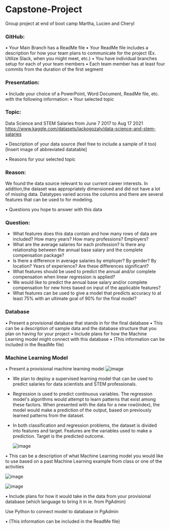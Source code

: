 # Capstone-Project
Group project at end of boot camp
Martha, Lucien and Cheryl

### GitHub:
•	Your Main Branch has a ReadMe file
•	Your ReadMe file includes a description for how your team plans to communicate for the project (Ex. Utilize Slack, when you might meet, etc.)
•	You have individual branches setup for each of your team members
•	Each team member has at least four commits from the duration of the first segment

### Presentation:
•	Include your choice of a PowerPoint, Word Document, ReadMe file, etc. with the following information:
•	Your selected topic

### Topic: 
Data Science and STEM Salaries from June 7 2017 to Aug 17 2021
  https://www.kaggle.com/datasets/jackogozaly/data-science-and-stem-salaries

•	Description of your data source (feel free to include a sample of it too)
[Insert image of abbreviated datatable]

•	Reasons for your selected topic

### Reason: 
We found the data source relevant to our current career interests.  In addition,the dataset was appropriately dimensioned and did not have a lot of missing data.  Datatypes varied across the columns and there are several features that can be used to for modeling.  

•	Questions you hope to answer with this data
### Question: 

- What features does this data contain and how many rows of data are included?  How many years? How many professions? Employers?
- What are the average salaries for each profession?  Is there any relationship between the annual base salary and the complete compensation package? 
- Is there a difference in average salaries by employer? By gender? By location? Years of experience?  Are these differences significant?
- What features should be used to predict the annual and/or complete compensation when linear regression is applied?  
- We would like to predict the annual base salary and/or complete compensation for new hires based on input of the applicable features? 
- What features can be used to give a model that predicts accuracy to at least 75% with an ultimate goal of 90% for the final model?

### Database
•	Present a provisional database that stands in for the final database
•	This can be a description of sample data and the database structure that you plan on having for your project
•	Include plans for how the Machine Learning model might connect with this database
•	(This information can be included in the ReadMe file)

### Machine Learning Model
•	Present a provisional machine learning model
  ![image](https://user-images.githubusercontent.com/94234511/162580311-abc92bd0-c16b-4c1a-8016-2f0905fd7f07.png)

- We plan to deploy a supervised learning model that can be used to predict salaries for data scientists and STEM professionals.  
- Regression is used to predict continuous variables. The regression model's algorithms would attempt to learn patterns that exist among these factors. When presented with the data for a new row(index), the model would make a prediction of the output, based on previously learned patterns from the dataset.
- In both classification and regression problems, the dataset is divided into features and target. Features are the variables used to make a prediction. Target is the predicted outcome.

  ![image](https://user-images.githubusercontent.com/94234511/162580529-530ba3df-f50e-4960-a675-cd2b0d0ec758.png)

•	This can be a description of what Machine Learning model you would like to use based on a past Machine Learning example from class or one of the activities

  ![image](https://user-images.githubusercontent.com/94234511/162579995-a4929861-6a6a-4708-9e58-f24fce80881c.png)

  ![image](https://user-images.githubusercontent.com/94234511/162580102-7f2c75fb-5c78-4d70-853c-138aeee1347b.png)

•	Include plans for how it would take in the data from your provisional database (which language to bring it in ie. from PgAdmin)

Use Python to connect model to database in PgAdmin 

•	(This information can be included in the ReadMe file)


